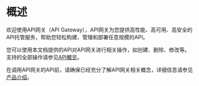 # 概述<a name="apig-api-190529263"></a>

欢迎使用API网关（API Gateway），API网关为您提供高性能、高可用、高安全的API托管服务，帮助您轻松构建、管理和部署任意规模的API。

您可以使用本文档提供的API对API网关进行相关操作，如创建、删除、修改等。支持的全部操作请参见[API概览](API概览.md)。

在调用API网关的API前，请确保已经充分了解API网关相关概念，详细信息请参见[产品介绍](https://support.huaweicloud.com/productdesc-apig/zh-cn_topic_0080101651.html)。


